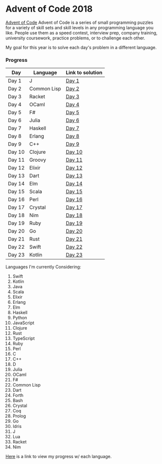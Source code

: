 # Advent of Code 2018

[Advent of Code](https://adventofcode.com)
   Advent of Code is a series of small programming puzzles for a variety of skill sets and skill levels in any programming language you like. People use them as a speed contest, interview prep, company training, university coursework, practice problems, or to challenge each other.

My goal for this year is to solve each day's problem in a different language. 

### Progress

| Day  |  Language | Link to solution |
| --- | --- | --- |
| Day 1 | J | [Day 1](/j/aoc1.ijs)|
| Day 2 | Common Lisp| [Day 2](/common-lisp/aoc2.lisp)|
| Day 3 | Racket | [Day 3](/racket/aoc3.rkt)|
| Day 4 | OCaml | [Day 4](/ocaml/aoc4.ml)|
| Day 5 | F# | [Day 5](/fsharp/aoc5.fsx)|
| Day 6 | Julia | [Day 6](/julia/aoc6.jl)|
| Day 7 | Haskell | [Day 7](/haskell/Aoc7.hs)|
| Day 8 | Erlang | [Day 8](/erlang/aoc8.erl)|
| Day 9 | C++ | [Day 9](/c++/aoc9.cpp)|
| Day 10 | Clojure | [Day 10](/clojure/aoc10/src/aoc10/core.clj)|
| Day 11 | Groovy | [Day 11](/groovy/src/Aoc11.groovy)|
| Day 12 | Elixir | [Day 12](/elixir/aoc12/lib/aoc12.ex)|
| Day 13 | Dart | [Day 13](/dart/aoc13take2.dart)|
| Day 14 | Elm | [Day 14](/elm/sample-app/src/Main.elm)|
| Day 15 | Scala | [Day 15](/scala/src/main/scala/Aoc15.scala)|
| Day 16 | Perl | [Day 16](/perl/aoc16.pl)|
| Day 17 | Crystal | [Day 17](/crystal/aoc17.cr)|
| Day 18 | Nim | [Day 18](/nim/aoc18.nim)|
| Day 19 | Ruby | [Day 19](/ruby/aoc19.rb)|
| Day 20 | Go | [Day 20](/go/aoc20.go)|
| Day 21 | Rust | [Day 21](/rust/src/main.rs)|
| Day 22 | Swift | [Day 22](/swift/aoc22/Sources/aoc22/main.swift)|
| Day 23 | Kotlin | [Day 23](/kotlin/aoc23/src/aoc23.kt)|

Languages I'm currently Considering:

1. Swift
2. Kotlin
3. Java
4. Scala
5. Elixir
6. Erlang
7. Elm
8. Haskell
9. Python
10. JavaScript
11. Clojure
12. Rust
13. TypeScript
14. Ruby
15. Perl
16. C
17. C++
18. D
19. Julia
20. OCaml
21. F#
22. Common Lisp
23. Dart
24. Forth
25. Bash
26. Crystal
27. Coq
28. Prolog
29. Go
30. Idris
31. J
32. Lua
33. Racket
34. Nim

[Here](https://docs.google.com/spreadsheets/d/1n4-w7unwe4NbI0Nfyhp4Ca8XlEOArJtDrGl_RJSIZoo/edit?usp=sharing) is a link to view my progress w/ each language.
